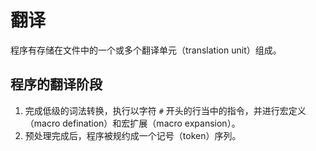# 翻译

程序有存储在文件中的一个或多个翻译单元（translation unit）组成。

## 程序的翻译阶段

1. 完成低级的词法转换，执行以字符 `#` 开头的行当中的指令，并进行宏定义（macro defination）和宏扩展（macro expansion）。
2. 预处理完成后，程序被规约成一个记号（token）序列。